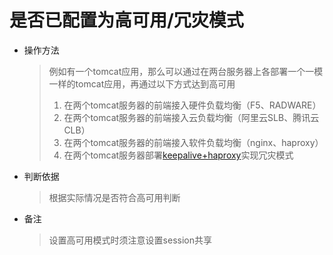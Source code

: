 # 是否已配置为高可用/冗灾模式

* 操作方法
  > 例如有一个tomcat应用，那么可以通过在两台服务器上各部署一个一模一样的tomcat应用，再通过以下方式达到高可用  
  > 1. 在两个tomcat服务器的前端接入硬件负载均衡（F5、RADWARE）  
  > 2. 在两个tomcat服务器的前端接入云负载均衡（阿里云SLB、腾讯云CLB）  
  > 3. 在两个tomcat服务器的前端接入软件负载均衡（nginx、haproxy）
  > 4. 在两个tomcat服务器部署[keepalive+haproxy](https://www.jianshu.com/p/95cc6e875456)实现冗灾模式
* 判断依据

  > 根据实际情况是否符合高可用判断

* 备注

  > 设置高可用模式时须注意设置session共享



